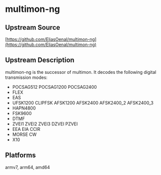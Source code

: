 # multimon-ng

## Upstream Source

[https://github.com/EliasOenal/multimon-ng](https://github.com/EliasOenal/multimon-ng)

## Upstream Description

multimon-ng is the successor of multimon. It decodes the following digital transmission modes:

* POCSAG512 POCSAG1200 POCSAG2400
* FLEX
* EAS
* UFSK1200 CLIPFSK AFSK1200 AFSK2400 AFSK2400_2 AFSK2400_3
* HAPN4800
* FSK9600
* DTMF
* ZVEI1 ZVEI2 ZVEI3 DZVEI PZVEI
* EEA EIA CCIR
* MORSE CW
* X10

## Platforms

armv7, arm64, amd64

